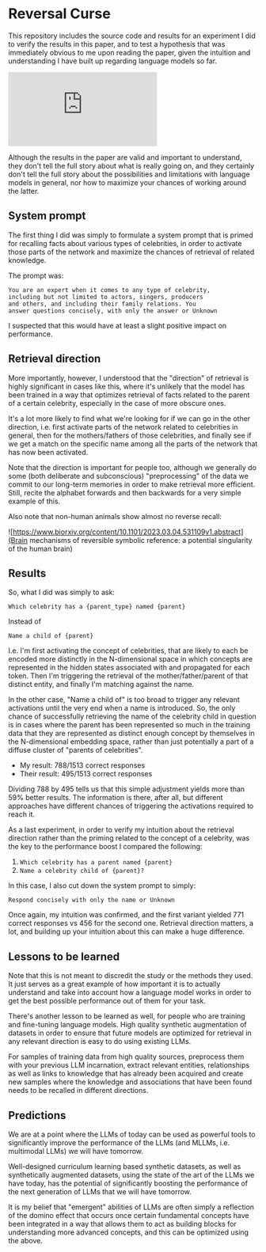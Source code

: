 # Reversal Curse

This repository includes the source code and results for an experiment
I did to verify the results in this paper, and to test a hypothesis
that was immediately obvious to me upon reading the paper, given the
intuition and understanding I have built up regarding language models
so far.

![The Reversal Curse: LLMs trained on "A is B" fail to learn "B is A"](https://arxiv.org/pdf/2309.12288.pdf)

Although the results in the paper are valid and important to understand,
they don't tell the full story about what is really going on, and they
certainly don't tell the full story about the possibilities and
limitations with language models in general, nor how to maximize your
chances of working around the latter.

## System prompt

The first thing I did was simply to formulate a system prompt that is
primed for recalling facts about various types of celebrities, in order
to activate those parts of the network and maximize the chances of
retrieval of related knowledge.

The prompt was:
```
You are an expert when it comes to any type of celebrity,
including but not limited to actors, singers, producers
and others, and including their family relations. You
answer questions concisely, with only the answer or Unknown
```

I suspected that this would have at least a slight positive impact on
performance.

## Retrieval direction

More importantly, however, I understood that the "direction" of
retrieval is highly significant in cases like this, where it's
unlikely that the model has been trained in a way that optimizes
retrieval of facts related to the parent of a certain celebrity,
especially in the case of more obscure ones.

It's a lot more likely to find what we're looking for if we can go
in the other direction, i.e. first activate parts of the network
related to celebrities in general, then for the mothers/fathers
of those celebrities, and finally see if we get a match on the
specific name among all the parts of the network that has now
been activated.

Note that the direction is important for people too, although we
generally do some (both deliberate and subconscious) "preprocessing"
of the data we commit to our long-term memories in order to make
retrieval more efficient. Still, recite the alphabet forwards and
then backwards for a very simple example of this.

Also note that non-human animals show almost no reverse recall:

![https://www.biorxiv.org/content/10.1101/2023.03.04.531109v1.abstract](Brain mechanisms of reversible symbolic reference: a potential singularity of the human brain)

## Results

So, what I did was simply to ask:

```Which celebrity has a {parent_type} named {parent}```

Instead of

```Name a child of {parent}```

I.e. I'm first activating the concept of celebrities, that are likely
to each be encoded more distinctly in the N-dimensional space in which
concepts are represented in the hidden states associated with and
propagated for each token. Then I'm triggering the retrieval of the
mother/father/parent of that distinct entity, and finally I'm matching
against the name.

In the other case, "Name a child of" is too broad to trigger any relevant
activations until the very end when a name is introduced. So, the only
chance of successfully retrieving the name of the celebrity child in
question is in cases where the parent has been represented so much in
the training data that they are represented as distinct enough concept
by themselves in the N-dimensional embedding space, rather than just
potentially a part of a diffuse cluster of "parents of celebrities".

- My result: 788/1513 correct responses
- Their result: 495/1513 correct responses

Dividing 788 by 495 tells us that this simple adjustment yields more
than 59% better results. The information is there, after all, but
different approaches have different chances of triggering the
activations required to reach it.

As a last experiment, in order to verify my intuition about the
retrieval direction rather than the priming related to the concept
of a celebrity, was the key to the performance boost I compared the
following:

1. ```Which celebrity has a parent named {parent}```
2. ```Name a celebrity child of {parent}?```

In this case, I also cut down the system prompt to simply:

```
Respond concisely with only the name or Unknown
```

Once again, my intuition was confirmed, and the first variant yielded
771 correct responses vs 456 for the second one. Retrieval direction
matters, a lot, and building up your intuition about this can make a
huge difference.

## Lessons to be learned

Note that this is not meant to discredit the study or the methods
they used. It just serves as a great example of how important it is
to actually understand and take into account how a language model
works in order to get the best possible performance out of them
for your task.

There's another lesson to be learned as well, for people who are
training and fine-tuning language models. High quality synthetic
augmentation of datasets in order to ensure that future models
are optimized for retrieval in any relevant direction is easy
to do using existing LLMs.

For samples of training data from high quality sources, preprocess
them with your previous LLM incarnation, extract relevant entities,
relationships as well as links to knowledge that has already been
acquired and create new samples where the knowledge and associations
that have been found needs to be recalled in different directions.

## Predictions

We are at a point where the LLMs of today can be used as powerful
tools to significantly improve the performance of the LLMs (and MLLMs,
i.e. multimodal LLMs) we will have tomorrow.

Well-designed curriculum learning based synthetic datasets, as well as
synthetically augmented datasets, using the state of the art of the LLMs
we have today, has the potential of significantly boosting the
performance of the next generation of LLMs that we will have tomorrow.

It is my belief that "emergent" abilities of LLMs are often simply a
reflection of the domino effect that occurs once certain fundamental
concepts have been integrated in a way that allows them to act as
building blocks for understanding more advanced concepts, and this can
be optimized using the above.
